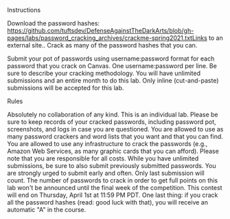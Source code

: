 Instructions

Download the password hashes: https://github.com/tuftsdev/DefenseAgainstTheDarkArts/blob/gh-pages/labs/password_cracking_archives/crackme-spring2021.txtLinks to an external site.. Crack as many of the password hashes that you can.

Submit your pot of passwords using username:password format for each password that you crack on Canvas. One username:password per line. Be sure to describe your cracking methodology. You will have unlimited submissions and an entire month to do this lab. Only inline (cut-and-paste) submissions will be accepted for this lab.

Rules

Absolutely no collaboration of any kind. This is an individual lab.
Please be sure to keep records of your cracked passwords, including password pot, screenshots, and logs in case you are questioned.
You are allowed to use as many password crackers and word lists that you want and that you can find.
You are allowed to use any infrastructure to crack the passwords (e.g., Amazon Web Services, as many graphic cards that you can afford). Please note that you are responsible for all costs.
While you have unlimited submissions, be sure to also submit previously submitted passwords.
You are strongly urged to submit early and often. Only last submission will count.
The number of passwords to crack in order to get full points on this lab won't be announced until the final week of the competition.
This contest will end on Thursday, April 1st at 11:59 PM PDT.
One last thing: if you crack all the password hashes (read: good luck with that), you will receive an automatic "A" in the course.
